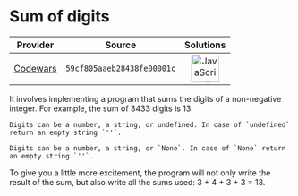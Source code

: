 [_metadata_:generated]: - "true"

# Sum of digits

<!-- INFO TABLE BEGIN -->

| Provider                                        | Source                                                                               | Solutions                                                                                                                                                    |
| :---------------------------------------------: | :----------------------------------------------------------------------------------: | :----------------------------------------------------------------------------------------------------------------------------------------------------------: |
| [Codewars](../../../docs/providers/Codewars.md) | [`59cf805aaeb28438fe00001c`](https://www.codewars.com/kata/59cf805aaeb28438fe00001c) | [<img src="https://res.cloudinary.com/rascaltwo/image/upload/v1631924076/javascript_ehszr7.svg" alt="JavaScript" title="JavaScript" width="50" />](solve.js) |

<!-- INFO TABLE END -->

It involves implementing a program that sums the digits of a non-negative integer. For example, the sum of 3433 digits is 13.

```if:javascript
Digits can be a number, a string, or undefined. In case of `undefined` return an empty string `''`.
```

```if:python
Digits can be a number, a string, or `None`. In case of `None` return an empty string `''`.
```

To give you a little more excitement, the program will not only write the result of the sum, but also write all the sums used: 3 + 4 + 3 + 3 = 13.
